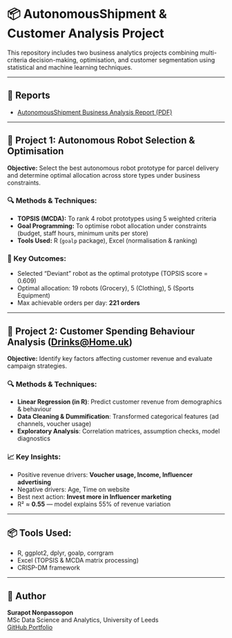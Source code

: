 # 📦 AutonomousShipment & Customer Analysis Project

This repository includes two business analytics projects combining multi-criteria decision-making, optimisation, and customer segmentation using statistical and machine learning techniques.

---

## 📝 Reports
- [AutonomousShipment Business Analysis Report (PDF)](./AutonomousShipment%20business%20analysis%20report.pdf)

---

## 🚀 Project 1: Autonomous Robot Selection & Optimisation  
**Objective:** Select the best autonomous robot prototype for parcel delivery and determine optimal allocation across store types under business constraints.

### 🔍 Methods & Techniques:
- **TOPSIS (MCDA):** To rank 4 robot prototypes using 5 weighted criteria  
- **Goal Programming:** To optimise robot allocation under constraints (budget, staff hours, minimum units per store)
- **Tools Used:** R (`goalp` package), Excel (normalisation & ranking)

### 🧠 Key Outcomes:
- Selected “Deviant” robot as the optimal prototype (TOPSIS score = 0.609)
- Optimal allocation: 19 robots (Grocery), 5 (Clothing), 5 (Sports Equipment)
- Max achievable orders per day: **221 orders**

---

## 🍷 Project 2: Customer Spending Behaviour Analysis (Drinks@Home.uk)
**Objective:** Identify key factors affecting customer revenue and evaluate campaign strategies.

### 🔍 Methods & Techniques:
- **Linear Regression (in R)**: Predict customer revenue from demographics & behaviour
- **Data Cleaning & Dummification**: Transformed categorical features (ad channels, voucher usage)
- **Exploratory Analysis**: Correlation matrices, assumption checks, model diagnostics

### 📈 Key Insights:
- Positive revenue drivers: **Voucher usage, Income, Influencer advertising**
- Negative drivers: Age, Time on website
- Best next action: **Invest more in Influencer marketing**
- R² ≈ **0.55** — model explains 55% of revenue variation

---

## 📦 Tools Used:
- R, ggplot2, dplyr, goalp, corrgram
- Excel (TOPSIS & MCDA matrix processing)
- CRISP-DM framework

---

## 👤 Author
**Surapot Nonpassopon**  
MSc Data Science and Analytics, University of Leeds  
[GitHub Portfolio](https://github.com/surapotsrp)
